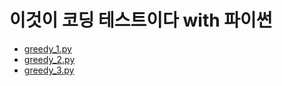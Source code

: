 # 이것이 코딩 테스트이다 with 파이썬
- [greedy_1.py](https://github.com/jhu97/coding-test/blob/main/greedy_1.py)
- [greedy_2.py](https://github.com/jhu97/coding-test/blob/main/greedy_2.py)
- [greedy_3.py](https://github.com/jhu97/coding-test/blob/main/greedy_3.py)
